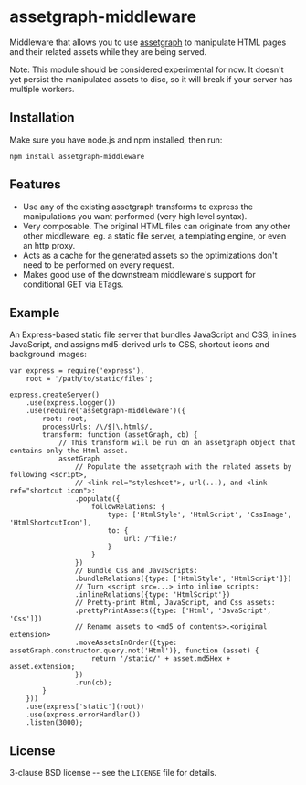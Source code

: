 assetgraph-middleware
=====================

Middleware that allows you to use
<a href='https://github.com/One-com/assetgraph'>assetgraph</a> to
manipulate HTML pages and their related assets while they are being served.

Note: This module should be considered experimental for now. It doesn't
yet persist the manipulated assets to disc, so it will break if your
server has multiple workers.


Installation
------------

Make sure you have node.js and npm installed, then run:

    npm install assetgraph-middleware


Features
--------

* Use any of the existing assetgraph transforms to express the manipulations
  you want performed (very high level syntax).
* Very composable. The original HTML files can originate from any other other
  middleware, eg. a static file server, a templating engine, or even an http proxy.
* Acts as a cache for the generated assets so the optimizations don't need to
  be performed on every request.
* Makes good use of the downstream middleware's support for conditional GET
  via ETags.


Example
-------

An Express-based static file server that bundles JavaScript and CSS,
inlines JavaScript, and assigns md5-derived urls to CSS, shortcut
icons and background images:

    var express = require('express'),
        root = '/path/to/static/files';

    express.createServer()
        .use(express.logger())
        .use(require('assetgraph-middleware')({
            root: root,
            processUrls: /\/$|\.html$/,
            transform: function (assetGraph, cb) {
                // This transform will be run on an assetgraph object that contains only the Html asset.
                assetGraph
                    // Populate the assetgraph with the related assets by following <script>,
                    // <link rel="stylesheet">, url(...), and <link ref="shortcut icon">:
                    .populate({
                        followRelations: {
                            type: ['HtmlStyle', 'HtmlScript', 'CssImage', 'HtmlShortcutIcon'],
                            to: {
                                url: /^file:/
                            }
                        }
                    })
                    // Bundle Css and JavaScripts:
                    .bundleRelations({type: ['HtmlStyle', 'HtmlScript']})
                    // Turn <script src=...> into inline scripts:
                    .inlineRelations({type: 'HtmlScript'})
                    // Pretty-print Html, JavaScript, and Css assets:
                    .prettyPrintAssets({type: ['Html', 'JavaScript', 'Css']})
                    // Rename assets to <md5 of contents>.<original extension>
                    .moveAssetsInOrder({type: assetGraph.constructor.query.not('Html')}, function (asset) {
                        return '/static/' + asset.md5Hex + asset.extension;
                    })
                    .run(cb);
            }
        }))
        .use(express['static'](root))
        .use(express.errorHandler())
        .listen(3000);


License
-------

3-clause BSD license -- see the `LICENSE` file for details.
